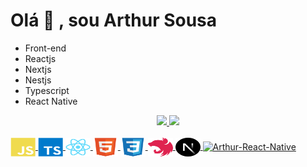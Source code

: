 <h1 align="left">Olá 👋 , sou Arthur Sousa</h1>


- Front-end
-  Reactjs 
-  Nextjs
-  Nestjs
- Typescript
- React Native 


<div align="center">
  <a href="https://github.com/arthur-uzumaki">
  <img height="150em" src="https://github-readme-stats.vercel.app/api?username=arthur-uzumaki
&show_icons=true&theme=dracula&include_all_commits=true&count_private=true"/>
  <img height="150em" src="https://github-readme-stats.vercel.app/api/top-langs/?username=arthur-uzumaki
&layout=compact&langs_count=7&theme=dracula"/>
</div>

<div style="display: inline_block"><br>

  <img align="center" alt="Arthur-Js" height="30" width="40"                         src="https://raw.githubusercontent.com/devicons/devicon/master/icons/javascript/javascript-plain.svg">

  <img align="center" alt="Arthur-Ts" height="30" width="40"    src="https://raw.githubusercontent.com/devicons/devicon/master/icons/typescript/typescript-plain.svg">

  <img align="center" alt="Arthur-React" height="30" width="40" src="https://raw.githubusercontent.com/devicons/devicon/master/icons/react/react-original.svg">

  <img align="center" alt="Arthur-HTML" height="30" width="40" src="https://raw.githubusercontent.com/devicons/devicon/master/icons/html5/html5-original.svg">

  <img align="center" alt="Arthur-CSS" height="30" width="40" src="https://raw.githubusercontent.com/devicons/devicon/master/icons/css3/css3-original.svg">

  <img align="center" alt="Arthur-JAVA" height="30" width="40" src="https://raw.githubusercontent.com/devicons/devicon/master/icons/nestjs/nestjs-original.svg">
<img align="center" alt="Arthur-NEXT" height="30" width="40" src="https://raw.githubusercontent.com/devicons/devicon/master/icons/nextjs/nextjs-original.svg">
<img align="center" alt="Arthur-React-Native" height="30" width="40" src="https://raw.githubusercontent.com/devicons/devicon/master/icons/react-nativer/react-native-original.svg">

</div>
